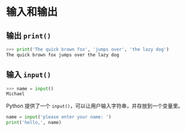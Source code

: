 # 输入和输出

## 输出 `print()`

```python
>>> print('The quick brown fox', 'jumps over', 'the lazy dog')
The quick brown fox jumps over the lazy dog
```

## 输入 `input()`

```python
>>> name = input()
Michael
```

Python 提供了一个 `input()`，可以让用户输入字符串，并存放到一个变量里。

```python
name = input('please enter your name: ')
print('hello,', name)
```
